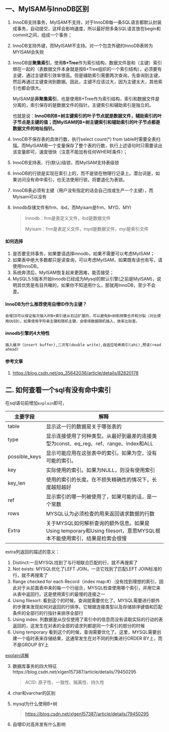 ## 一、MyISAM与InnoDB区别

1. InnoDB支持事务，MyISAM不支持，对于InnoDB每一条SQL语言都默认封装成事务，自动提交，这样会影响速度，所以最好把多条SQL语言放在begin和commit之间，组成一个事务；

2. InnoDB支持外键，而MyISAM不支持。对一个包含外键的InnoDB表转为MYISAM会失败

3. InnoDB是**聚集索引**，使用**B+Tree**作为索引结构，数据文件是和（主键）索引绑在一起的（表数据文件本身就是按B+Tree组织的一个索引结构），必须要有主键，通过主键索引效率很高。但是辅助索引需要两次查询，先查询到主键，然后再通过主键查询到数据。因此，主键不应该过大，因为主键太大，其他索引也都会很大。

   MyISAM是**非聚集索引**，也是使用B+Tree作为索引结构，索引和数据文件是分离的，索引保存的是数据文件的指针。主键索引和辅助索引是独立的。

   也就是说：**InnoDB的B+树主键索引的叶子节点就是数据文件，辅助索引的叶子节点是主键的值；而MyISAM的B+树主键索引和辅助索引的叶子节点都是数据文件的地址指针。**

4. InnoDB不保存表的具体行数，执行select count(\*) from table时需要全表扫描。而MyISAM用一个变量保存了整个表的行数，执行上述语句时只需要读出该变量即可，速度很快（注意不能加有任何WHERE条件）；

5.  InnoDB支持表、行(默认)级锁，而MyISAM支持表级锁

6. InnoDB的行锁是实现在索引上的，而不是锁在物理行记录上。潜台词是，如果访问没有命中索引，也无法使用行锁，将要退化为表锁。

7. InnoDB表必须有主键（用户没有指定的话会自己找或生产一个主键），而Myisam可以没有

8. Innodb存储文件有frm、ibd，而Myisam是frm、MYD、MYI

   > Innodb：frm是表定义文件，ibd是数据文件
   >
   > Myisam：frm是表定义文件，myd是数据文件，myi是索引文件

#### 如何选择

   1. 是否要支持事务，如果要请选择innodb，如果不需要可以考虑MyISAM；
   2. 如果表中绝大多数都只是读查询，可以考虑MyISAM，如果既有读也有写，请使用InnoDB。
   3. 系统奔溃后，MyISAM恢复起来更困难，能否接受；
   4. MySQL5.5版本开始Innodb已经成为Mysql的默认引擎(之前是MyISAM)，说明其优势是有目共睹的，如果你不知道用什么，那就用InnoDB，至少不会差。 

#### InnoDB为什么推荐使用自增ID作为主键？

`自增ID可以保证每次插入时B+索引是从右边扩展的，可以避免B+树和频繁合并和分裂（对比使用UUID）。如果使用字符串主键和随机主键，会使得数据随机插入，效率比较差。`

#### innodb引擎的4大特性

`插入缓冲（insert buffer),二次写(double write),自适应哈希索引(ahi),预读(read ahead)`

#### 参考文章

1. https://blog.csdn.net/qq_35642036/article/details/82820178
## 二. 如何查看一个sql有没有命中索引
在sql语句前增加`explain`即可，

主要字段|解释
---|---
table|显示这一行的数据是关于哪张表的
type|显示连接使用了何种类型。从最好到最差的连接类型为const、eq_reg、ref、range、index和ALL
possible_keys|显示可能应用在这张表中的索引。如果为空，没有可能的索引。
key|实际使用的索引。如果为NULL，则没有使用索引
key_len|使用的索引的长度。在不损失精确性的情况下，长度越短越好
ref|显示索引的哪一列被使用了，如果可能的话，是一个常数
rows|MYSQL认为必须检查的用来返回请求数据的行数
Extra|关于MYSQL如何解析查询的额外信息。如果是Using temporary和Using filesort，意思MYSQL根本不能使用索引，结果是检索会很慢

extra列返回的描述的意义： 
1. Distinct:一旦MYSQL找到了与行相联合匹配的行，就不再搜索了
2. Not exists: MYSQL优化了LEFT JOIN，一旦它找到了匹配LEFT JOIN标准的行，就不再搜索了
3. Range checked for each Record（index map:#）:没有找到理想的索引，因此对于从前面表中来的每一个行组合，MYSQL检查使用哪个索引，并用它来从表中返回行。这是使用索引的最慢的连接之一
4. Using filesort: 看到这个的时候，查询就需要优化了。MYSQL需要进行额外的步骤来发现如何对返回的行排序。它根据连接类型以及存储排序键值和匹配条件的全部行的行指针来排序全部行
5. Using index: 列数据是从仅仅使用了索引中的信息而没有读取实际的行动的表返回的，这发生在对表的全部的请求列都是同一个索引的部分的时候 
6. Using temporary 看到这个的时候，查询需要优化了。这里，MYSQL需要创建一个临时表来存储结果，这通常发生在对不同的列集进行ORDER BY上，而不是GROUP BY上

[explain详解](https://www.jianshu.com/p/ea3fc71fdc45)

3. 数据库事务的四大特征https://blog.csdn.net/xlgen157387/article/details/79450295
    > ACID: 原子性、一致性、隔离性、持久性
4. char和varchar的区别
    > 
5. mysql为什么使用B+树
    > https://blog.csdn.net/xlgen157387/article/details/79450295
6. 自增ID对高并发有什么影响